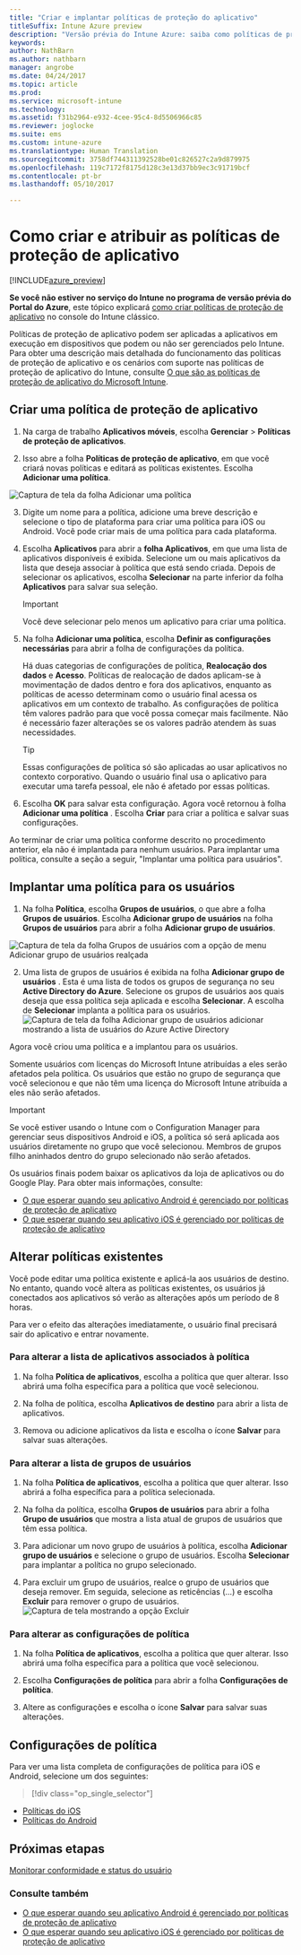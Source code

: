 ```yaml
---
title: "Criar e implantar políticas de proteção do aplicativo"
titleSuffix: Intune Azure preview
description: "Versão prévia do Intune Azure: saiba como políticas de proteção de aplicativo do Intune podem ajudar a proteger os dados corporativos usados por aplicativos gerenciados."
keywords: 
author: NathBarn
ms.author: nathbarn
manager: angrobe
ms.date: 04/24/2017
ms.topic: article
ms.prod: 
ms.service: microsoft-intune
ms.technology: 
ms.assetid: f31b2964-e932-4cee-95c4-8d5506966c85
ms.reviewer: joglocke
ms.suite: ems
ms.custom: intune-azure
ms.translationtype: Human Translation
ms.sourcegitcommit: 3758df744311392528be01c826527c2a9d879975
ms.openlocfilehash: 119c7172f8175d128c3e13d37bb9ec3c91719bcf
ms.contentlocale: pt-br
ms.lasthandoff: 05/10/2017

---
```


# <a name="how-to-create-and-assign-app-protection-policies"></a>Como criar e atribuir as políticas de proteção de aplicativo

[!INCLUDE[azure_preview](../includes/azure_preview.md)]

**Se você não estiver no serviço do Intune no programa de versão prévia do Portal do Azure**, este tópico explicará [como criar políticas de proteção de aplicativo](https://docs.microsoft.com/intune/deploy-use/create-and-deploy-mobile-app-management-policies-with-microsoft-intune) no console do Intune clássico.

Políticas de proteção de aplicativo podem ser aplicadas a aplicativos em execução em dispositivos que podem ou não ser gerenciados pelo Intune. Para obter uma descrição mais detalhada do funcionamento das políticas de proteção de aplicativo e os cenários com suporte nas políticas de proteção de aplicativo do Intune, consulte [O que são as políticas de proteção de aplicativo do Microsoft Intune](what-is-app-protection-policy.md).

##  <a name="create-an-app-protection-policy"></a>Criar uma política de proteção de aplicativo
1.  Na carga de trabalho **Aplicativos móveis**, escolha **Gerenciar** > **Políticas de proteção de aplicativos**.

2.  Isso abre a folha **Políticas de proteção de aplicativo**, em que você criará novas políticas e editará as políticas existentes. Escolha **Adicionar uma política**.

  ![Captura de tela da folha Adicionar uma política](../media/app-protection-add-policy.png)

3.  Digite um nome para a política, adicione uma breve descrição e selecione o tipo de plataforma para criar uma política para iOS ou Android. Você pode criar mais de uma política para cada plataforma.

4.  Escolha **Aplicativos** para abrir a **folha Aplicativos**, em que uma lista de aplicativos disponíveis é exibida. Selecione um ou mais aplicativos da lista que deseja associar à política que está sendo criada. Depois de selecionar os aplicativos, escolha **Selecionar** na parte inferior da folha **Aplicativos** para salvar sua seleção.

    > [!IMPORTANT]
    > Você deve selecionar pelo menos um aplicativo para criar uma política.

5.  Na folha **Adicionar uma política**, escolha **Definir as configurações necessárias** para abrir a folha de configurações da política.

    Há duas categorias de configurações de política, **Realocação dos dados** e **Acesso**.  Políticas de realocação de dados aplicam-se à movimentação de dados dentro e fora dos aplicativos, enquanto as políticas de acesso determinam como o usuário final acessa os aplicativos em um contexto de trabalho.
    As configurações de política têm valores padrão para que você possa começar mais facilmente. Não é necessário fazer alterações se os valores padrão atendem às suas necessidades.

    > [!TIP]
    > Essas configurações de política só são aplicadas ao usar aplicativos no contexto corporativo.  Quando o usuário final usa o aplicativo para executar uma tarefa pessoal, ele não é afetado por essas políticas.



6.  Escolha **OK** para salvar esta configuração. Agora você retornou à folha **Adicionar uma política** . Escolha **Criar** para criar a política e salvar suas configurações.


Ao terminar de criar uma política conforme descrito no procedimento anterior, ela não é implantada para nenhum usuários. Para implantar uma política, consulte a seção a seguir, "Implantar uma política para usuários".

## <a name="deploy-a-policy-to-users"></a>Implantar uma política para os usuários

1.  Na folha **Política**, escolha **Grupos de usuários**, o que abre a folha **Grupos de usuários**. Escolha **Adicionar grupo de usuários** na folha **Grupos de usuários** para abrir a folha **Adicionar grupo de usuários**.

  ![Captura de tela da folha Grupos de usuários com a opção de menu Adicionar grupo de usuários realçada](../media/app-protection-policy-add-users.png)

2.  Uma lista de grupos de usuários é exibida na folha **Adicionar grupo de usuários** . Esta é uma lista de todos os grupos de segurança no seu **Active Directory do Azure**. Selecione os grupos de usuários aos quais deseja que essa política seja aplicada e escolha **Selecionar**. A escolha de **Selecionar** implanta a política para os usuários.
  ![Captura de tela da folha Adicionar grupo de usuários adicionar mostrando a lista de usuários do Azure Active Directory](../media/azure-ad-user-group-list.png)

Agora você criou uma política e a implantou para os usuários.

Somente usuários com licenças do Microsoft Intune atribuídas a eles serão afetados pela política. Os usuários que estão no grupo de segurança que você selecionou e que não têm uma licença do Microsoft Intune atribuída a eles não serão afetados.

>[!IMPORTANT]
> Se você estiver usando o Intune com o Configuration Manager para gerenciar seus dispositivos Android e iOS, a política só será aplicada aos usuários diretamente no grupo que você selecionou. Membros de grupos filho aninhados dentro do grupo selecionado não serão afetados.

Os usuários finais podem baixar os aplicativos da loja de aplicativos ou do Google Play. Para obter mais informações, consulte:
* [O que esperar quando seu aplicativo Android é gerenciado por políticas de proteção de aplicativo](app-protection-enabled-android-apps.md)
* [O que esperar quando seu aplicativo iOS é gerenciado por políticas de proteção de aplicativo](app-protection-enabled-ios-apps.md)

##  <a name="change-existing-policies"></a>Alterar políticas existentes
Você pode editar uma política existente e aplicá-la aos usuários de destino. No entanto, quando você altera as políticas existentes, os usuários já conectados aos aplicativos só verão as alterações após um período de 8 horas.

Para ver o efeito das alterações imediatamente, o usuário final precisará sair do aplicativo e entrar novamente.

### <a name="to-change-the-list-of-apps-associated-with-the-policy"></a>Para alterar a lista de aplicativos associados à política

1.  Na folha **Política de aplicativos**, escolha a política que quer alterar. Isso abrirá uma folha específica para a política que você selecionou.

2.  Na folha de política, escolha **Aplicativos de destino** para abrir a lista de aplicativos.

3.  Remova ou adicione aplicativos da lista e escolha o ícone **Salvar** para salvar suas alterações.

### <a name="to-change-the-list-of-user-groups"></a>Para alterar a lista de grupos de usuários

1.  Na folha **Política de aplicativos**, escolha a política que quer alterar. Isso abrirá a folha específica para a política selecionada.

2.  Na folha da política, escolha **Grupos de usuários** para abrir a folha **Grupo de usuários** que mostra a lista atual de grupos de usuários que têm essa política.

3.  Para adicionar um novo grupo de usuários à política, escolha **Adicionar grupo de usuários** e selecione o grupo de usuários. Escolha **Selecionar** para implantar a política no grupo selecionado.

4.  Para excluir um grupo de usuários, realce o grupo de usuários que deseja remover. Em seguida, selecione as reticências (...) e escolha **Excluir** para remover o grupo de usuários.
  ![Captura de tela mostrando a opção Excluir ](../media/app-protection-policy-delete-user.png)

### <a name="to-change-policy-settings"></a>Para alterar as configurações de política

1.  Na folha **Política de aplicativos**, escolha a política que quer alterar. Isso abrirá uma folha específica para a política que você selecionou.


2.  Escolha **Configurações de política** para abrir a folha **Configurações de política**.

3.  Altere as configurações e escolha o ícone **Salvar** para salvar suas alterações.

## <a name="policy-settings"></a>Configurações de política
Para ver uma lista completa de configurações de política para iOS e Android, selecione um dos seguintes:

> [!div class="op_single_selector"]
- [Políticas do iOS](ios-app-protection-policy-settings.md)
- [Políticas do Android](android-app-protection-policy-settings.md)

## <a name="next-steps"></a>Próximas etapas
[Monitorar conformidade e status do usuário](monitor-app-protection-policies-with-microsoft-intune.md)

### <a name="see-also"></a>Consulte também
* [O que esperar quando seu aplicativo Android é gerenciado por políticas de proteção de aplicativo](app-protection-enabled-android-apps.md)
* [O que esperar quando seu aplicativo iOS é gerenciado por políticas de proteção de aplicativo](app-protection-enabled-ios-apps.md)

